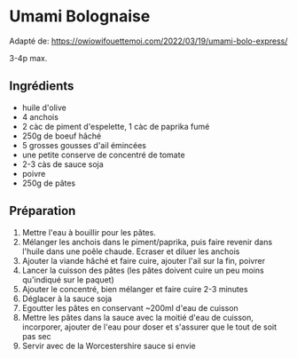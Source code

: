 # Umami Bolognaise

Adapté de: https://owiowifouettemoi.com/2022/03/19/umami-bolo-express/

3-4p max.

## Ingrédients

* huile d'olive
* 4 anchois
* 2 càc de piment d'espelette, 1 càc de paprika fumé
* 250g de boeuf hâché
* 5 grosses gousses d'ail émincées
* une petite conserve de concentré de tomate
* 2-3 càs de sauce soja
* poivre
* 250g de pâtes

## Préparation

1. Mettre l'eau à bouillir pour les pâtes.
2. Mélanger les anchois dans le piment/paprika, puis faire revenir dans l'huile dans une poêle chaude. Ecraser et diluer les anchois
3. Ajouter la viande hâché et faire cuire, ajouter l'ail sur la fin, poivrer
4. Lancer la cuisson des pâtes (les pâtes doivent cuire un peu moins qu'indiqué sur le paquet)
5. Ajouter le concentré, bien mélanger et faire cuire 2-3 minutes
6. Déglacer à la sauce soja
7. Egoutter les pâtes en conservant ~200ml d'eau de cuisson
8. Mettre les pâtes dans la sauce avec la moitié d'eau de cuisson, incorporer, ajouter de l'eau pour doser et s'assurer que le tout de soit pas sec
9. Servir avec de la Worcestershire sauce si envie
